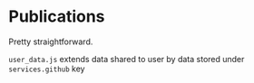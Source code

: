 # Publications

Pretty straightforward. 

`user_data.js` extends data shared to user by data stored under `services.github` key
